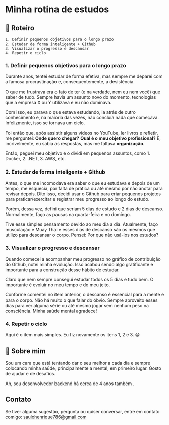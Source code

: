 # Minha rotina de estudos

## 🚀 Roteiro

```
1. Definir pequenos objetivos para o longo prazo
2. Estudar de forma inteligente + Github
3. Visualizar o progresso e descansar
4. Repetir o ciclo
```

### 1. Definir pequenos objetivos para o longo prazo

Durante anos, tentei estudar de forma efetiva, mas sempre me deparei com a famosa procrastinação e, consequentemente, a desistência.

O que me frustrava era o fato de ter (e na verdade, nem eu nem você) que saber de tudo. Sempre havia um assunto novo do momento, tecnologias que a empresa X ou Y utilizava e eu não dominava.

Com isso, eu parava o que estava estudando, ia atrás de outro conhecimento e, na maioria das vezes, não concluía nada que começava. Infelizmente, isso se tornava um ciclo.

Foi então que, após assistir alguns vídeos no YouTube, ler livros e refletir, me perguntei: **Onde quero chegar?** **Qual é o meu objetivo profissional?** E, incrivelmente, eu sabia as respostas, mas me faltava **organização**.

Então, peguei meu objetivo e o dividi em pequenos assuntos, como 1. Docker, 2. .NET, 3. AWS, etc.

### 2. Estudar de forma inteligente + Github

Antes, o que me incomodava era saber o que eu estudava e depois de um tempo, me esquecia, por falta de prática ou até mesmo por não anotar para revisar depois. Dito isso, decidi usar o Github para criar pequenos projetos para praticar/exercitar e registrar meu progresso ao longo do estudo.

Porém, dessa vez, defini que seriam 5 dias de estudo e 2 dias de descanso. Normalmente, faço as pausas na quarta-feira e no domingo.

Tive esse simples pensamento devido ao meu dia a dia. Atualmente, faço musculação e Muay Thai e esses dias de descanso são os mesmos que utilizo para descansar o corpo. Pensei: Por que não usá-los nos estudos?

### 3. Visualizar o progresso e descansar

Quando comecei a acompanhar meu progresso no gráfico de contribuição do Github, notei minha evolução. Isso acabou sendo algo gratificante e importante para a construção desse hábito de estudar.

Claro que nem sempre consegui estudar todos os 5 dias e tudo bem. O importante é evoluir no meu tempo e do meu jeito.

Conforme comentei no item anterior, o descanso é essencial para a mente e para o corpo. Não há muito o que falar do óbvio. Sempre aproveito esses dias para ver alguma série ou até mesmo jogar sem nenhum peso na consciência. Minha saúde mental agradece!

### 4. Repetir o ciclo

Aqui é o item mais simples. Eu fiz novamente os itens 1, 2 e 3. 😁

## 🚀 Sobre mim

Sou um cara que está tentando dar o seu melhor a cada dia e sempre colocando minha saúde, principalmente a mental, em primeiro lugar. Gosto de ajudar e de desafios.

Ah, sou desenvolvedor backend há cerca de 4 anos também .

## Contato

Se tiver alguma sugestão, pergunta ou quiser conversar, entre em contato comigo: [saulohenrique786@gmail.com](mailto:saulohenrique786@gmail.com)
